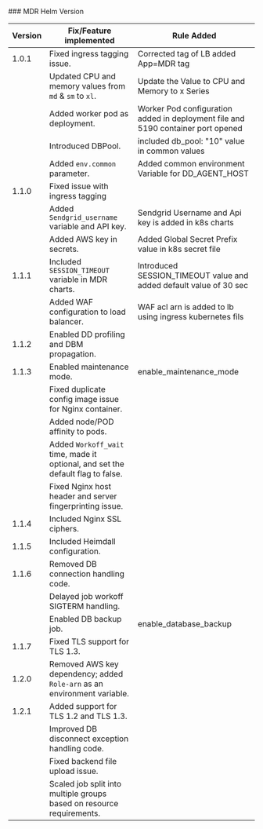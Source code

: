 \### MDR Helm Version

| Version          | Fix/Feature implemented                                                                 | Rule Added              |
|------------------|-----------------------------------------------------------------------------------------|-----------------------  |
| 1.0.1            | Fixed ingress tagging issue.                                                            |Corrected tag of LB added App=MDR tag|
|                  | Updated CPU and memory values from `md` & `sm` to `xl`.                                 |Update the Value to CPU and Memory to x Series|
|                  | Added worker pod as deployment.                                                         |Worker Pod configuration added in deployment file and 5190 container port opened|
|                  | Introduced DBPool.                                                                      |included db_pool: "10" value in common values|
|                  | Added `env.common` parameter.                                                           |Added common environment Variable for DD_AGENT_HOST| 
| 1.1.0            | Fixed issue with ingress tagging                                                        |                         |
|                  | Added `Sendgrid_username` variable and API key.                                         |Sendgrid Username and Api key is added in k8s charts|
|                  | Added AWS key in secrets.                                                               |Added Global Secret Prefix value in k8s secret file|                   
|  1.1.1           | Included `SESSION_TIMEOUT` variable in MDR charts.                                      |Introduced SESSION_TIMEOUT value and added default value of 30 sec|
|                  | Added WAF configuration to load balancer.                                               | WAF acl arn is added to lb  using ingress kubernetes fils                       |
|  1.1.2           | Enabled DD profiling and DBM propagation.                                               |                         |
|  1.1.3           | Enabled maintenance mode.                                                               |enable_maintenance_mode  |
|                  | Fixed duplicate config image issue for Nginx container.                                 |                         |
|                  | Added node/POD affinity to pods.                                                        |                         |
|                  | Added `Workoff_wait` time, made it optional, and set the default flag to false.         |                         |
|                  | Fixed Nginx host header and server fingerprinting issue.                                |                         |
|  1.1.4           | Included Nginx SSL ciphers.                                                             |                         |
|  1.1.5           | Included Heimdall configuration.                                                        |                         |
|  1.1.6           | Removed DB connection handling code.                                                    |                         |
|                  | Delayed job workoff SIGTERM handling.                                                   |                         |            
|                  | Enabled DB backup job.                                                                  | enable_database_backup  |
|  1.1.7           | Fixed TLS support for TLS 1.3.                                                          |                         |
|  1.2.0           | Removed AWS key dependency; added `Role-arn` as an environment variable.                |                         |
|  1.2.1           | Added support for TLS 1.2 and TLS 1.3.                                                  |                         |
|                  | Improved DB disconnect exception handling code.                                         |                         |
|                  | Fixed backend file upload issue.                                                        |                         |
|                  | Scaled job split into multiple groups based on resource requirements.                   |                         |
